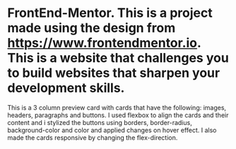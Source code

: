 FrontEnd-Mentor. 
This is a project made using the design from https://www.frontendmentor.io. This is a website that challenges you to build websites that sharpen your development skills.
=

This is a 3 column preview card with cards that have the following: images, headers, paragraphs and buttons. 
I used flexbox to align the cards and their content and i stylized the buttons using borders, border-radius, background-color and color and applied changes on hover effect. 
I also made the cards responsive by changing the flex-direction.
